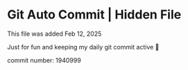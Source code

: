 # Git Auto Commit | Hidden File

This file was added Feb 12, 2025

Just for fun and keeping my daily git commit active 🤪

commit number: 1940999
